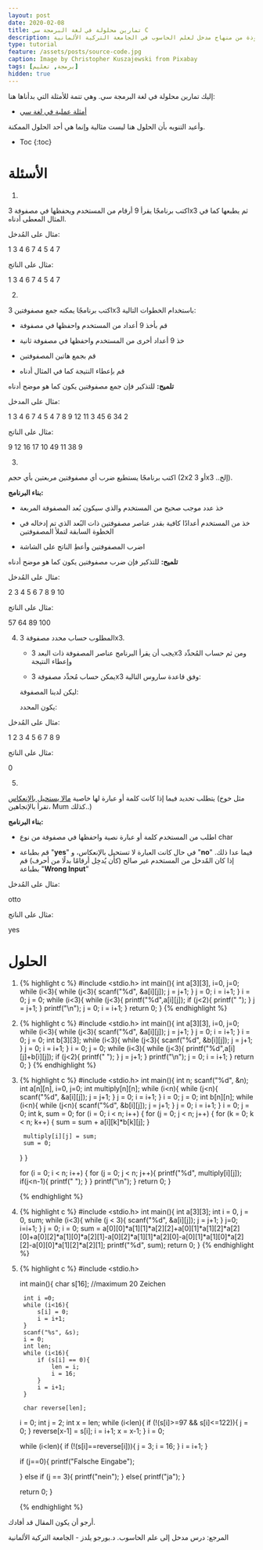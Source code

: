 ```yaml
---
layout: post
date: 2020-02-08
title: تمارين محلولة في لغة البرمجة سي C
description: تمارين محلولة في لغة البرمجة سي مأخوذة من منهاج مدخل لعلم الحاسوب في الجامعة التركية الألمانية
type: tutorial
feature: /assets/posts/source-code.jpg
caption: Image by Christopher Kuszajewski from Pixabay 
tags: [برمجة, تعليم]
hidden: true
---
```


إليك تمارين محلولة في لغة البرمجة سي. وهي تتمة للأمثلة التي بدأناها هنا:

* [أمثلة عملية في لغة سي](https://mulham.github.io/c-language-examples/)

وأعيد التنويه بأن الحلول هنا ليست مثالية وإنما هي أحد الحلول الممكنة.

* Toc
{:toc}

# الأسئلة

1.
  اكتب برنامجًا يقرأ 9 أرقام من المستخدم ويحفظها في مصفوفة 3x3 ثم يطبعها كما في المثال المعطى أدناه.



  مثال على المُدخل: 

   <div dir="ltr">
   1 3 4 6 7 4 5 4 7
   </div>

   مثال على الناتج:

   <div dir="ltr">
   1 3 4
   6 7 4
   5 4 7
   </div>

2.
  اكتب برنامجًا يمكنه جمع مصفوفتين 3x3 باستخدام الخطوات التالية:

  * قم بأخذ 9 أعداد من المستخدم واحفظها في مصفوفة

  * خذ 9 أعداد أخرى من المستخدم واحفظها في مصفوفة ثانية

  * قم بجمع هاتين المصفوفتين

  * قم بإعطاء النتيجة كما في المثال أدناه

  **تلميح:** للتذكير فإن جمع مصفوفتين يكون كما هو موضح أدناه

  <amp-img width="400" height="200" src="/assets/arrays-sum.png" alt="أمثلة وتمارين في لغة البرمجة سي - جمع مصفوفتين"></amp-img>
 

   مثال على المدخل:

   1 3 4 6 7 4 5 4 7 8 9 12 11 3 45 6 34 2

   مثال على الناتج:

  <div dir="ltr">
   9 12 16
  17 10 49
  11 38 9
  </div>


3.
اكتب برنامجًا يستطيع ضرب أي مصفوفتين مربعتين بأي حجم (2x2 أو 3x3 ..إلخ).

   **بناء البرنامج:**

   * خذ عدد موجب صحيح من المستخدم والذي سيكون بُعد المصفوفة المربعة

   * خذ من المستخدم أعدادًا كافية بقدر عناصر مصفوفتين ذات البُعد الذي تم إدخاله في الخطوة السابقة لتملأ المصفوفتين

   * اضرب المصفوفتين وأعطِ الناتج على الشاشة


  **تلميح:** للتذكير فإن ضرب مصفوفتين يكون كما هو موضح أدناه

  <amp-img width="400" height="200" src="/assets/arrays-multiplication.png" alt="أمثلة وتمارين في لغة البرمجة سي - ضرب مصفوفتين"></amp-img>


   مثال على المُدخل:

   <div dir="ltr">
   2 3 4 5 6 7 8 9 10
   </div>


   مثال على الناتج:

   <div dir="ltr">

  57 64
  89 100
  </div>

4. المطلوب حساب محدد مصفوفة 3x3. 


   * يجب أن يقرأ البرنامج عناصر المصفوفة ذات البعد 3x3 ومن ثم حساب المُحدِّد وإعطاء النتيجة

   *  يمكن حساب مُحدِّد مصفوفة 3x3 وفق قاعدة ساروس التالية:

   ليكن لدينا المصفوفة:

    <amp-img width="200" height="200" src="/assets/array.png" alt="أمثلة وتمارين في لغة البرمجة سي - حساب محدد مصفوفة"></amp-img>

   يكون المحدد:

    <amp-img width="400" height="100" src="/assets/sarrus.png" alt="أمثلة وتمارين في لغة البرمجة سي - قاعدة ساروس"></amp-img>

  مثال على المُدخل:

  1 2 3 4 5 6 7 8 9

  مثال على الناتج:

  0

  

5.
 يتطلب تحديد فيما إذا كانت كلمة أو عبارة لها خاصية [مالا يستحيل بالإنعكاس](https://ar.wikipedia.org/wiki/قلب_مستو) (مثل خوخ تقرأ بالإتجاهين، Mum كذلك..)


   **بناء البرنامج:**

   * اطلب من المستخدم كلمة أو عبارة نصية واحفظها في مصفوفة من نوع char

   * قم بطباعة "**yes**" في حال كانت العبارة لا تستحيل بالإنعكاس، و "**no**" فيما عدا ذلك. إذا كان المٌدخل من المستخدم غير صالح (كأن يُدخِل أرقامًا بدلًا من أحرف) قم بطباعة "**Wrong Input**"

  مثال على المُدخل:
  
  <div dir="ltr">
  otto
  </div>


  مثال على الناتج:

  <div dir="ltr">
  yes
  </div>


# الحلول


1.
    {% highlight c %}
    #include <stdio.h>
    int main(){
	int a[3][3], i=0, j=0;
	while (i<3){
		while (j<3){
			scanf("%d", &a[i][j]);
			j = j+1;
		}
		j = 0;
		i = i+1;
	}
	i = 0;
	j = 0;
	while (i<3){
		while (j<3){
			printf("%d",a[i][j]);
            if (j<2){
                printf(" ");
            }
			j = j+1;
		}
	   	printf("\n");
		j = 0;
		i = i+1;
	}
	return 0;
    }
    {% endhighlight %}

2.
    {% highlight c %} 
    #include <stdio.h>
    int main(){
	int a[3][3], i=0, j=0;
	while (i<3){
		while (j<3){
			scanf("%d", &a[i][j]);
			j = j+1;
		}
		j = 0;
		i = i+1;
	}
	i = 0;
	j = 0;
	int b[3][3];
	while (i<3){
		while (j<3){
			scanf("%d", &b[i][j]);
			j = j+1;
		}
		j = 0;
		i = i+1;
	}
	i = 0;
	j = 0;
	while (i<3){
		while (j<3){
			printf("%d",a[i][j]+b[i][j]);
            if (j<2){
                printf(" ");
            }
			j = j+1;
		}
	   	printf("\n");
		j = 0;
		i = i+1;
	}
	return 0;
    }
    {% endhighlight %}

3.
    {% highlight c %}
    #include <stdio.h>
    int main(){
	int n;
	scanf("%d", &n);
	int a[n][n], i=0, j=0;
	int multiply[n][n];
	while (i<n){
		while (j<n){
			scanf("%d", &a[i][j]);
			j = j+1;
		}
		j = 0;
		i = i+1;
	}
	i = 0;
	j = 0;
	int b[n][n];
	while (i<n){
		while (j<n){
			scanf("%d", &b[i][j]);
			j = j+1;
		}
		j = 0;
		i = i+1;
	}
	i = 0;
	j = 0;
	int k, sum = 0;
	for (i = 0; i < n; i++) {
      for (j = 0; j < n; j++) {
        for (k = 0; k < n; k++) {
          sum = sum + a[i][k]*b[k][j];
        }
 
        multiply[i][j] = sum;
        sum = 0;
      }
    }
 
    for (i = 0; i < n; i++) {
      for (j = 0; j < n; j++){
        printf("%d", multiply[i][j]);
		if(j<n-1){
			printf(" ");
		}
		}
      printf("\n");
    }
	return 0;
    }

    {% endhighlight %}

4.
    {% highlight c %}
    #include <stdio.h>
    int main(){
	int a[3][3];
	int i = 0, j = 0, sum;
	while (i<3){
		while (j < 3){
			scanf("%d", &a[i][j]);
			j = j+1;
		}
		j=0;
		i=i+1;
	}
	j = 0;
	i = 0;
	sum = a[0][0]*a[1][1]*a[2][2]+a[0][1]*a[1][2]*a[2][0]+a[0][2]*a[1][0]*a[2][1]-a[0][2]*a[1][1]*a[2][0]-a[0][1]*a[1][0]*a[2][2]-a[0][0]*a[1][2]*a[2][1];
	printf("%d", sum);
	return 0;
    }
    {% endhighlight %}

5.
    {% highlight c %}
    #include <stdio.h>

 
    int main(){
	char s[16];	//maximum 20 Zeichen 

	
	
		int i =0;
		while (i<16){
			s[i] = 0;
			i = i+1;
		}
		scanf("%s", &s);
		i = 0;
		int len;
		while (i<16){
			if (s[i] == 0){
				len = i;
				i = 16;
			}
			i = i+1;
		}
		
		char reverse[len];
	i = 0;
	int j = 2;
	int x = len;
	while (i<len){
		if (!(s[i]>=97 && s[i]<=122)){
			j = 0;
		}
		reverse[x-1] = s[i];
		i = i+1;
		x = x-1;
	}
	i = 0;

	
	while (i<len){
		if (!(s[i]==reverse[i])){
			j = 3;
			i = 16;
		}
		i = i+1;
	}

	if (j==0){
		printf("Falsche Eingabe");
		
	}
	else if (j == 3){
			printf("nein");
	}
	else{
		printf("ja");
	}

	return 0;
    }

          
    {% endhighlight %}



أرجو أن يكون المقال قد أفادك.

المرجع: درس مدخل إلى علم الحاسوب. د.بورجو يلدز - الجامعة التركية الألمانية
